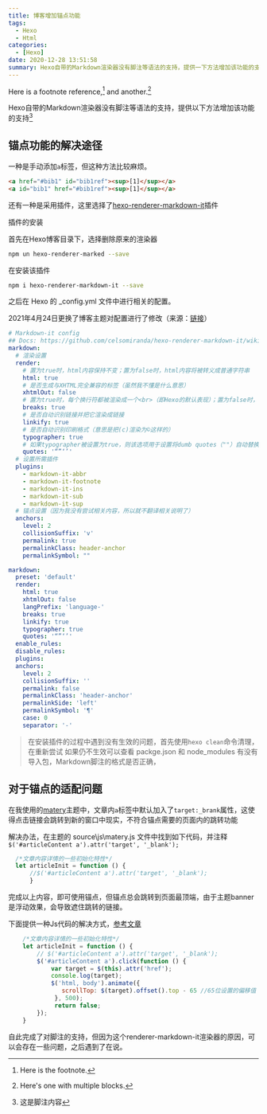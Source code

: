 ```yaml
---
title: 博客增加锚点功能
tags:
  - Hexo
  - Html
categories:
  - [Hexo]
date: 2020-12-28 13:51:58
summary: Hexo自带的Markdown渲染器没有脚注等语法的支持，提供一下方法增加该功能的支持
---
```


Here is a footnote reference,[^1] and another.[^longnote]

[^1]: Here is the footnote.

[^longnote]: Here's one with multiple blocks.

Hexo自带的Markdown渲染器没有脚注等语法的支持，提供以下方法增加该功能的支持[^这就是脚注]

[^这就是脚注]: 这是脚注内容

## 锚点功能的解决途径

一种是手动添加`a`标签，但这种方法比较麻烦。

```html
<a href="#bib1" id="bib1ref"><sup>[1]</sup></a>
<a id="bib1" href="#bib1ref"><sup>[1]</sup></a>
```

还有一种是采用插件，这里选择了[hexo-renderer-markdown-it](https://github.com/hexojs/hexo-renderer-markdown-it)插件

插件的安装

首先在Hexo博客目录下，选择删除原来的渲染器

```bash
npm un hexo-renderer-marked --save
```

在安装该插件

```bash
npm i hexo-renderer-markdown-it --save
```

之后在 Hexo 的 _config.yml 文件中进行相关的配置。

2021年4月24日更换了博客主题对配置进行了修改（来源：[链接](https://zhanghuimeng.github.io/post/add-footnote-plugin-for-hexo-blog/#fnref3)）

```yml
# Markdown-it config
## Docs: https://github.com/celsomiranda/hexo-renderer-markdown-it/wiki
markdown:
  # 渲染设置
  render:
    # 置为true时，html内容保持不变；置为false时，html内容将被转义成普通字符串
    html: true
    # 是否生成与XHTML完全兼容的标签（虽然我不懂是什么意思）
    xhtmlOut: false
    # 置为true时，每个换行符都被渲染成一个<br>（即Hexo的默认表现）；置为false时，只有空行才会被渲染为<br>（GFM的默认表现）
    breaks: true
    # 是否自动识别链接并把它渲染成链接
    linkify: true
    # 是否自动识别印刷格式（意思是把(c)渲染为©这样的）
    typographer: true
    # 如果typographer被设置为true，则该选项用于设置将dumb quotes（""）自动替换为smart quotes
    quotes: '“”‘’'
  # 设置所需插件
  plugins:
    - markdown-it-abbr
    - markdown-it-footnote
    - markdown-it-ins
    - markdown-it-sub
    - markdown-it-sup
  # 锚点设置（因为我没有尝试相关内容，所以就不翻译相关说明了）
  anchors:
    level: 2
    collisionSuffix: 'v'
    permalink: true
    permalinkClass: header-anchor
    permalinkSymbol: ""
```



```yml
markdown:
  preset: 'default'
  render:
    html: true
    xhtmlOut: false
    langPrefix: 'language-'
    breaks: true
    linkify: true
    typographer: true
    quotes: '“”‘’'
  enable_rules:
  disable_rules:
  plugins:
  anchors:
    level: 2
    collisionSuffix: ''
    permalink: false
    permalinkClass: 'header-anchor'
    permalinkSide: 'left'
    permalinkSymbol: '¶'
    case: 0
    separator: '-'
```


> 在安装插件的过程中遇到没有生效的问题，首先使用`hexo clean`命令清理，在重新尝试
> 如果仍不生效可以查看 packge.json 和 node_modules 有没有导入包，Markdown脚注的格式是否正确，

## 对于锚点的适配问题

在我使用的[matery](https://github.com/blinkfox/hexo-theme-matery/)主题中，文章内`a`标签中默认加入了`target:_brank`属性，这使得点击链接会跳转到新的窗口中现实，不符合锚点需要的页面内的跳转功能

解决办法，在主题的 source\js\matery.js 文件中找到如下代码，并注释`$('#articleContent a').attr('target', '_blank');`

```javascript
  /*文章内容详情的一些初始化特性*/
  let articleInit = function () {
      //$('#articleContent a').attr('target', '_blank');
      }
```

完成以上内容，即可使用锚点，但锚点总会跳转到页面最顶端，由于主题banner是浮动效果，会导致遮住跳转的链接。

下面提供一种Js代码的解决方式，[参考文章](https://www.cnblogs.com/attlia/p/7488271.html)

```javascript
    /*文章内容详情的一些初始化特性*/
    let articleInit = function () {
        // $('#articleContent a').attr('target', '_blank');
        $('#articleContent a').click(function () {
            var target = $(this).attr('href');
            console.log(target);
            $('html, body').animate({
               scrollTop: $(target).offset().top - 65 //65位设置的偏移值
             }, 500);
             return false;
        });
    }
```

自此完成了对脚注的支持，但因为这个renderer-markdown-it渲染器的原因，可以会存在一些问题，之后遇到了在说。
